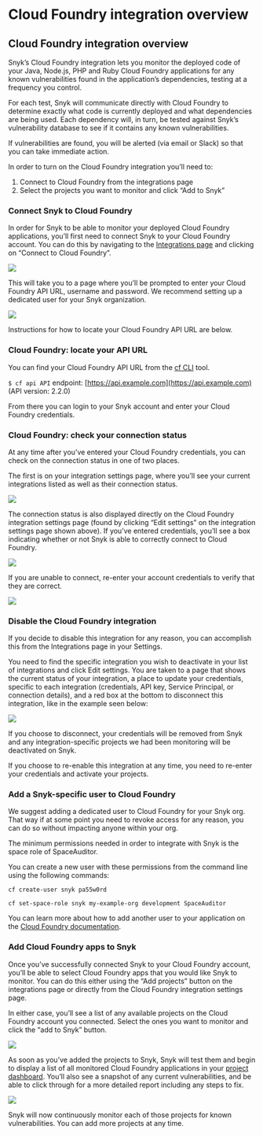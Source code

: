 # Cloud Foundry integration overview

## Cloud Foundry integration overview

Snyk’s Cloud Foundry integration lets you monitor the deployed code of your Java, Node.js, PHP and Ruby Cloud Foundry applications for any known vulnerabilities found in the application’s dependencies, testing at a frequency you control.

For each test, Snyk will communicate directly with Cloud Foundry to determine exactly what code is currently deployed and what dependencies are being used. Each dependency will, in turn, be tested against Snyk’s vulnerability database to see if it contains any known vulnerabilities.

If vulnerabilities are found, you will be alerted (via email or Slack) so that you can take immediate action.

In order to turn on the Cloud Foundry integration you’ll need to:

1. Connect to Cloud Foundry from the integrations page
2. Select the projects you want to monitor and click “Add to Snyk”

### Connect Snyk to Cloud Foundry

In order for Snyk to be able to monitor your deployed Cloud Foundry applications, you’ll first need to connect Snyk to your Cloud Foundry account. You can do this by navigating to the [Integrations page](https://app.snyk.io/integrations) and clicking on “Connect to Cloud Foundry”.

![](<../../.gitbook/assets/uuid-e7c43047-5065-ad28-db37-1c56e8796a8b-en-1- (2) (2) (2) (2) (5) (7) (2) (1) (1) (1) (1) (1) (1) (1) (1) (1) (1) (1) (1) (1) (1) (1) (1) (1) (1) (1) (1) (1) (1) (1) (1) (1) (1) (1) (1) (1) (1) (1) (1) (1) (1) (1) (1) (1) (1) (1) (1) (1) (1) (1 (40).png>)

This will take you to a page where you’ll be prompted to enter your Cloud Foundry API URL, username and password. We recommend setting up a dedicated user for your Snyk organization.

![](../../.gitbook/assets/uuid-9710041e-427e-d577-ec40-5d3d1c818b5d-en.png)

Instructions for how to locate your Cloud Foundry API URL are below.

### Cloud Foundry: locate your API URL

You can find your Cloud Foundry API URL from the [cf CLI](https://docs.cloudfoundry.org/cf-cli/install-go-cli.html) tool.

`$ cf api API` endpoint: [https://api.example.com](https://api.example.com) (API version: 2.2.0)

From there you can login to your Snyk account and enter your Cloud Foundry credentials.

### Cloud Foundry: check your connection status

At any time after you’ve entered your Cloud Foundry credentials, you can check on the connection status in one of two places.

The first is on your integration settings page, where you’ll see your current integrations listed as well as their connection status.

![](<../../.gitbook/assets/uuid-fb1cad51-f7f5-34ae-1142-f24fab0b0751-en (3) (3) (3) (3) (3) (3) (3) (3) (3) (3) (2) (1) (1) (1) (1) (1) (1) (1) (1) (1) (1) (1) (1) (1) (15) (1) (1) (1) (1) (1) (1) (1) (1) (1) (1) (1) (1) (1) (1) (1) (1) (1) (1) (1) (1) (1) (1) (1) (1) (1)  (30).png>)

The connection status is also displayed directly on the Cloud Foundry integration settings page (found by clicking “Edit settings” on the integration settings page shown above). If you’ve entered credentials, you’ll see a box indicating whether or not Snyk is able to correctly connect to Cloud Foundry.

![](../../.gitbook/assets/uuid-f1a60a5d-1aa6-4983-956f-1e4fcecb9892-en.png)

If you are unable to connect, re-enter your account credentials to verify that they are correct.

![](../../.gitbook/assets/uuid-d78f594d-75a9-3cf3-2685-c96c63596ea0-en.png)

### Disable the Cloud Foundry integration

If you decide to disable this integration for any reason, you can accomplish this from the Integrations page in your Settings.

You need to find the specific integration you wish to deactivate in your list of integrations and click Edit settings. You are taken to a page that shows the current status of your integration, a place to update your credentials, specific to each integration (credentials, API key, Service Principal, or connection details), and a red box at the bottom to disconnect this integration, like in the example seen below:

![](<../../.gitbook/assets/uuid-b3a98f2c-4cc8-7753-8efa-396e9ec1e717-en-2- (3) (1) (1) (1) (1) (1) (1) (1) (1) (1) (1) (1) (1) (1) (1) (1) (1) (1) (1) (1) (1) (1) (1) (1) (1) (1) (1) (1) (1) (1) (1) (1) (1) (1) (1) (1) (1) (1) (1) (1) (1) (1) (19).png>)

If you choose to disconnect, your credentials will be removed from Snyk and any integration-specific projects we had been monitoring will be deactivated on Snyk.

If you choose to re-enable this integration at any time, you need to re-enter your credentials and activate your projects.

### Add a Snyk-specific user to Cloud Foundry

We suggest adding a dedicated user to Cloud Foundry for your Snyk org. That way if at some point you need to revoke access for any reason, you can do so without impacting anyone within your org.

The minimum permissions needed in order to integrate with Snyk is the space role of SpaceAuditor.

You can create a new user with these permissions from the command line using the following commands:

`cf create-user snyk pa55w0rd`

`cf set-space-role snyk my-example-org development SpaceAuditor`

You can learn more about how to add another user to your application on the [Cloud Foundry documentation](https://docs.cloudfoundry.org/adminguide/cli-user-management.html).

### Add Cloud Foundry apps to Snyk

Once you’ve successfully connected Snyk to your Cloud Foundry account, you’ll be able to select Cloud Foundry apps that you would like Snyk to monitor. You can do this either using the “Add projects” button on the integrations page or directly from the Cloud Foundry integration settings page.

In either case, you’ll see a list of any available projects on the Cloud Foundry account you connected. Select the ones you want to monitor and click the “add to Snyk” button.

![](../../.gitbook/assets/uuid-d7a81cd8-f968-97d1-dcf8-d77a3b7df2fb-en.png)

As soon as you’ve added the projects to Snyk, Snyk will test them and begin to display a list of all monitored Cloud Foundry applications in your [project dashboard](https://app.snyk.io/projects). You’ll also see a snapshot of any current vulnerabilities, and be able to click through for a more detailed report including any steps to fix.

![](../../.gitbook/assets/uuid-de93d111-acb5-8792-2c6d-27bfece48315-en.png)

Snyk will now continuously monitor each of those projects for known vulnerabilities. You can add more projects at any time.
